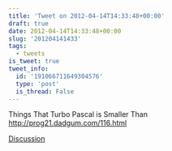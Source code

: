 ```yaml
---
title: 'Tweet on 2012-04-14T14:33:48+00:00'
draft: true
date: 2012-04-14T14:33:48+00:00
slug: '201204141433'
tags:
  - tweets
is_tweet: true
tweet_info:
  id: '191066711649304576'
  type: 'post'
  is_thread: False
---
```




Things That Turbo Pascal is Smaller Than <http://prog21.dadgum.com/116.html>

[Discussion](https://x.com/sytelus/status/191066711649304576)
